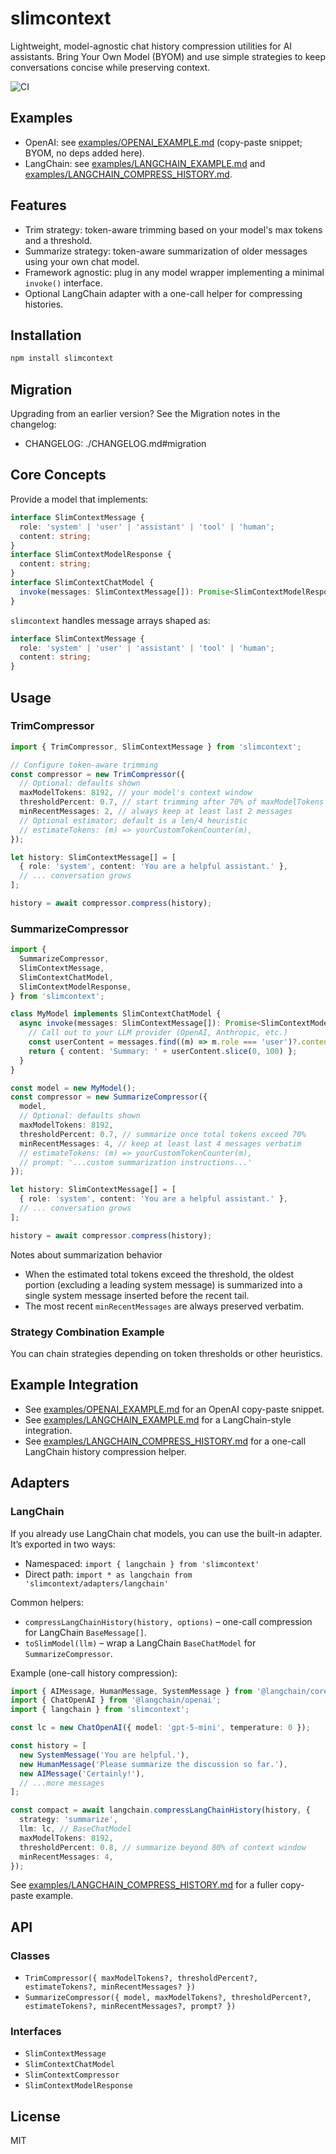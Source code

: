 # slimcontext

Lightweight, model-agnostic chat history compression utilities for AI assistants. Bring Your Own Model (BYOM) and use simple strategies to keep conversations concise while preserving context.

![CI](https://github.com/agentailor/slimcontext/actions/workflows/ci.yml/badge.svg)

## Examples

- OpenAI: see [examples/OPENAI_EXAMPLE.md](https://github.com/agentailor/slimcontext/blob/main/examples/OPENAI_EXAMPLE.md) (copy-paste snippet; BYOM, no deps added here).
- LangChain: see [examples/LANGCHAIN_EXAMPLE.md](https://github.com/agentailor/slimcontext/blob/main/examples/LANGCHAIN_EXAMPLE.md) and [examples/LANGCHAIN_COMPRESS_HISTORY.md](https://github.com/agentailor/slimcontext/blob/main/examples/LANGCHAIN_COMPRESS_HISTORY.md).

## Features

- Trim strategy: token-aware trimming based on your model's max tokens and a threshold.
- Summarize strategy: token-aware summarization of older messages using your own chat model.
- Framework agnostic: plug in any model wrapper implementing a minimal `invoke()` interface.
- Optional LangChain adapter with a one-call helper for compressing histories.

## Installation

```bash
npm install slimcontext
```

## Migration

Upgrading from an earlier version? See the Migration notes in the changelog:

- CHANGELOG: ./CHANGELOG.md#migration

## Core Concepts

Provide a model that implements:

```ts
interface SlimContextMessage {
  role: 'system' | 'user' | 'assistant' | 'tool' | 'human';
  content: string;
}
interface SlimContextModelResponse {
  content: string;
}
interface SlimContextChatModel {
  invoke(messages: SlimContextMessage[]): Promise<SlimContextModelResponse>;
}
```

`slimcontext` handles message arrays shaped as:

```ts
interface SlimContextMessage {
  role: 'system' | 'user' | 'assistant' | 'tool' | 'human';
  content: string;
}
```

## Usage

### TrimCompressor

```ts
import { TrimCompressor, SlimContextMessage } from 'slimcontext';

// Configure token-aware trimming
const compressor = new TrimCompressor({
  // Optional: defaults shown
  maxModelTokens: 8192, // your model's context window
  thresholdPercent: 0.7, // start trimming after 70% of maxModelTokens
  minRecentMessages: 2, // always keep at least last 2 messages
  // Optional estimator; default is a len/4 heuristic
  // estimateTokens: (m) => yourCustomTokenCounter(m),
});

let history: SlimContextMessage[] = [
  { role: 'system', content: 'You are a helpful assistant.' },
  // ... conversation grows
];

history = await compressor.compress(history);
```

### SummarizeCompressor

```ts
import {
  SummarizeCompressor,
  SlimContextMessage,
  SlimContextChatModel,
  SlimContextModelResponse,
} from 'slimcontext';

class MyModel implements SlimContextChatModel {
  async invoke(messages: SlimContextMessage[]): Promise<SlimContextModelResponse> {
    // Call out to your LLM provider (OpenAI, Anthropic, etc.)
    const userContent = messages.find((m) => m.role === 'user')?.content || '';
    return { content: 'Summary: ' + userContent.slice(0, 100) };
  }
}

const model = new MyModel();
const compressor = new SummarizeCompressor({
  model,
  // Optional: defaults shown
  maxModelTokens: 8192,
  thresholdPercent: 0.7, // summarize once total tokens exceed 70%
  minRecentMessages: 4, // keep at least last 4 messages verbatim
  // estimateTokens: (m) => yourCustomTokenCounter(m),
  // prompt: '...custom summarization instructions...'
});

let history: SlimContextMessage[] = [
  { role: 'system', content: 'You are a helpful assistant.' },
  // ... conversation grows
];

history = await compressor.compress(history);
```

Notes about summarization behavior

- When the estimated total tokens exceed the threshold, the oldest portion (excluding a leading system message) is summarized into a single system message inserted before the recent tail.
- The most recent `minRecentMessages` are always preserved verbatim.

### Strategy Combination Example

You can chain strategies depending on token thresholds or other heuristics.

## Example Integration

- See [examples/OPENAI_EXAMPLE.md](https://github.com/agentailor/slimcontext/blob/main/examples/OPENAI_EXAMPLE.md) for an OpenAI copy-paste snippet.
- See [examples/LANGCHAIN_EXAMPLE.md](https://github.com/agentailor/slimcontext/blob/main/examples/LANGCHAIN_EXAMPLE.md) for a LangChain-style integration.
- See [examples/LANGCHAIN_COMPRESS_HISTORY.md](https://github.com/agentailor/slimcontext/blob/main/examples/LANGCHAIN_COMPRESS_HISTORY.md) for a one-call LangChain history compression helper.

## Adapters

### LangChain

If you already use LangChain chat models, you can use the built-in adapter. It’s exported in two ways:

- Namespaced: `import { langchain } from 'slimcontext'`
- Direct path: `import * as langchain from 'slimcontext/adapters/langchain'`

Common helpers:

- `compressLangChainHistory(history, options)` – one-call compression for LangChain `BaseMessage[]`.
- `toSlimModel(llm)` – wrap a LangChain `BaseChatModel` for `SummarizeCompressor`.

Example (one-call history compression):

```ts
import { AIMessage, HumanMessage, SystemMessage } from '@langchain/core/messages';
import { ChatOpenAI } from '@langchain/openai';
import { langchain } from 'slimcontext';

const lc = new ChatOpenAI({ model: 'gpt-5-mini', temperature: 0 });

const history = [
  new SystemMessage('You are helpful.'),
  new HumanMessage('Please summarize the discussion so far.'),
  new AIMessage('Certainly!'),
  // ...more messages
];

const compact = await langchain.compressLangChainHistory(history, {
  strategy: 'summarize',
  llm: lc, // BaseChatModel
  maxModelTokens: 8192,
  thresholdPercent: 0.8, // summarize beyond 80% of context window
  minRecentMessages: 4,
});
```

See [examples/LANGCHAIN_COMPRESS_HISTORY.md](https://github.com/agentailor/slimcontext/blob/main/examples/LANGCHAIN_COMPRESS_HISTORY.md) for a fuller copy-paste example.

## API

### Classes

- `TrimCompressor({ maxModelTokens?, thresholdPercent?, estimateTokens?, minRecentMessages? })`
- `SummarizeCompressor({ model, maxModelTokens?, thresholdPercent?, estimateTokens?, minRecentMessages?, prompt? })`

### Interfaces

- `SlimContextMessage`
- `SlimContextChatModel`
- `SlimContextCompressor`
- `SlimContextModelResponse`

## License

MIT
